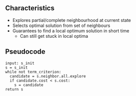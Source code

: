 ## Characteristics

- Explores partial/complete neighbourhood at current state 
- Selects optimal solution from set of neighbours
- Guarantees to find a local optimum solution in short time
	- Can still get stuck in local optima

## Pseudocode

```
input: s_init
s = s_init
while not term_criterion:
  candidate = s.neighbor.all.explore
  if candidate.cost < s.cost:
    s = candidate
return s
```
